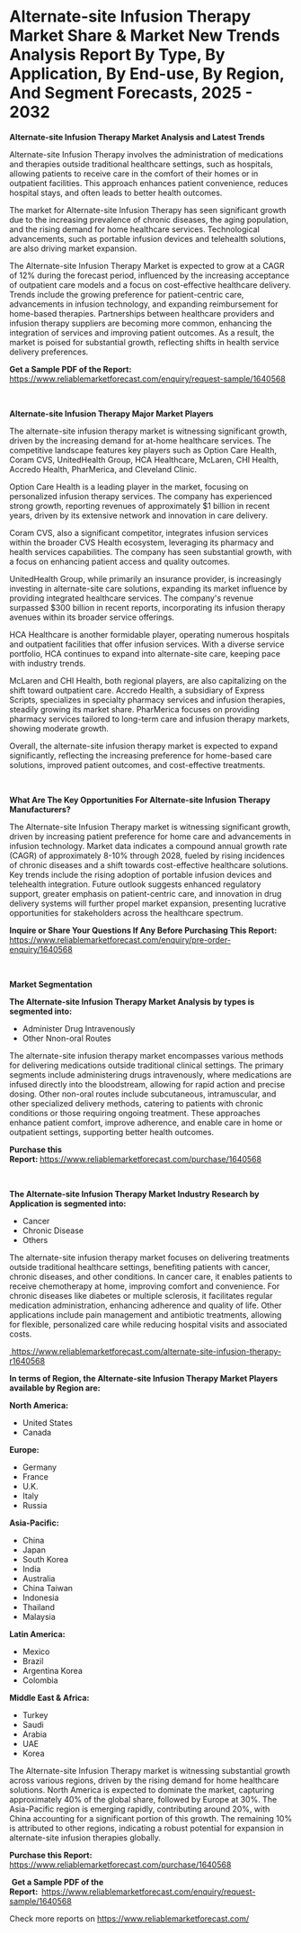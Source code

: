 <p><h1>Alternate-site Infusion Therapy Market Share & Market New Trends Analysis Report By Type, By Application, By End-use, By Region, And Segment Forecasts, 2025 - 2032</h1></p><p><strong>Alternate-site Infusion Therapy Market Analysis and Latest Trends</strong></p>
<p><p>Alternate-site Infusion Therapy involves the administration of medications and therapies outside traditional healthcare settings, such as hospitals, allowing patients to receive care in the comfort of their homes or in outpatient facilities. This approach enhances patient convenience, reduces hospital stays, and often leads to better health outcomes. </p><p>The market for Alternate-site Infusion Therapy has seen significant growth due to the increasing prevalence of chronic diseases, the aging population, and the rising demand for home healthcare services. Technological advancements, such as portable infusion devices and telehealth solutions, are also driving market expansion. </p><p>The Alternate-site Infusion Therapy Market is expected to grow at a CAGR of 12% during the forecast period, influenced by the increasing acceptance of outpatient care models and a focus on cost-effective healthcare delivery. Trends include the growing preference for patient-centric care, advancements in infusion technology, and expanding reimbursement for home-based therapies. Partnerships between healthcare providers and infusion therapy suppliers are becoming more common, enhancing the integration of services and improving patient outcomes. As a result, the market is poised for substantial growth, reflecting shifts in health service delivery preferences.</p></p>
<p><strong>Get a Sample PDF of the Report:&nbsp;</strong> <a href="https://www.reliablemarketforecast.com/enquiry/request-sample/1640568?utm_campaign=2212&utm_medium=2&utm_source=Github&utm_content=ia&utm_term=03032025&utm_id=alternate-site-infusion-therapy">https://www.reliablemarketforecast.com/enquiry/request-sample/1640568</a></p>
<p>&nbsp;</p>
<p><strong>Alternate-site Infusion Therapy Major Market Players</strong></p>
<p><p>The alternate-site infusion therapy market is witnessing significant growth, driven by the increasing demand for at-home healthcare services. The competitive landscape features key players such as Option Care Health, Coram CVS, UnitedHealth Group, HCA Healthcare, McLaren, CHI Health, Accredo Health, PharMerica, and Cleveland Clinic. </p><p>Option Care Health is a leading player in the market, focusing on personalized infusion therapy services. The company has experienced strong growth, reporting revenues of approximately $1 billion in recent years, driven by its extensive network and innovation in care delivery. </p><p>Coram CVS, also a significant competitor, integrates infusion services within the broader CVS Health ecosystem, leveraging its pharmacy and health services capabilities. The company has seen substantial growth, with a focus on enhancing patient access and quality outcomes.</p><p>UnitedHealth Group, while primarily an insurance provider, is increasingly investing in alternate-site care solutions, expanding its market influence by providing integrated healthcare services. The company's revenue surpassed $300 billion in recent reports, incorporating its infusion therapy avenues within its broader service offerings.</p><p>HCA Healthcare is another formidable player, operating numerous hospitals and outpatient facilities that offer infusion services. With a diverse service portfolio, HCA continues to expand into alternate-site care, keeping pace with industry trends.</p><p>McLaren and CHI Health, both regional players, are also capitalizing on the shift toward outpatient care. Accredo Health, a subsidiary of Express Scripts, specializes in specialty pharmacy services and infusion therapies, steadily growing its market share. PharMerica focuses on providing pharmacy services tailored to long-term care and infusion therapy markets, showing moderate growth.</p><p>Overall, the alternate-site infusion therapy market is expected to expand significantly, reflecting the increasing preference for home-based care solutions, improved patient outcomes, and cost-effective treatments.</p></p>
<p>&nbsp;</p>
<p><strong>What Are The Key Opportunities For Alternate-site Infusion Therapy Manufacturers?</strong></p>
<p><p>The Alternate-site Infusion Therapy market is witnessing significant growth, driven by increasing patient preference for home care and advancements in infusion technology. Market data indicates a compound annual growth rate (CAGR) of approximately 8-10% through 2028, fueled by rising incidences of chronic diseases and a shift towards cost-effective healthcare solutions. Key trends include the rising adoption of portable infusion devices and telehealth integration. Future outlook suggests enhanced regulatory support, greater emphasis on patient-centric care, and innovation in drug delivery systems will further propel market expansion, presenting lucrative opportunities for stakeholders across the healthcare spectrum.</p></p>
<p><strong>Inquire or Share Your Questions If Any Before Purchasing This Report:</strong> <a href="https://www.reliablemarketforecast.com/enquiry/pre-order-enquiry/1640568?utm_campaign=2212&utm_medium=2&utm_source=Github&utm_content=ia&utm_term=03032025&utm_id=alternate-site-infusion-therapy">https://www.reliablemarketforecast.com/enquiry/pre-order-enquiry/1640568</a></p>
<p>&nbsp;</p>
<p><strong>Market Segmentation</strong></p>
<p><strong>The Alternate-site Infusion Therapy Market Analysis by types is segmented into:</strong></p>
<p><ul><li>Administer Drug Intravenously</li><li>Other Nnon-oral Routes</li></ul></p>
<p><p>The alternate-site infusion therapy market encompasses various methods for delivering medications outside traditional clinical settings. The primary segments include administering drugs intravenously, where medications are infused directly into the bloodstream, allowing for rapid action and precise dosing. Other non-oral routes include subcutaneous, intramuscular, and other specialized delivery methods, catering to patients with chronic conditions or those requiring ongoing treatment. These approaches enhance patient comfort, improve adherence, and enable care in home or outpatient settings, supporting better health outcomes.</p></p>
<p><strong>Purchase this Report:&nbsp;</strong><a href="https://www.reliablemarketforecast.com/purchase/1640568?utm_campaign=2212&utm_medium=2&utm_source=Github&utm_content=ia&utm_term=03032025&utm_id=alternate-site-infusion-therapy">https://www.reliablemarketforecast.com/purchase/1640568</a></p>
<p>&nbsp;</p>
<p><strong>The Alternate-site Infusion Therapy Market Industry Research by Application is segmented into:</strong></p>
<p><ul><li>Cancer</li><li>Chronic Disease</li><li>Others</li></ul></p>
<p><p>The alternate-site infusion therapy market focuses on delivering treatments outside traditional healthcare settings, benefiting patients with cancer, chronic diseases, and other conditions. In cancer care, it enables patients to receive chemotherapy at home, improving comfort and convenience. For chronic diseases like diabetes or multiple sclerosis, it facilitates regular medication administration, enhancing adherence and quality of life. Other applications include pain management and antibiotic treatments, allowing for flexible, personalized care while reducing hospital visits and associated costs.</p></p>
<p><a href="https://www.reliablemarketforecast.com/alternate-site-infusion-therapy-r1640568?utm_campaign=2212&utm_medium=2&utm_source=Github&utm_content=ia&utm_term=03032025&utm_id=alternate-site-infusion-therapy">&nbsp;https://www.reliablemarketforecast.com/alternate-site-infusion-therapy-r1640568</a></p>
<p><strong>In terms of Region, the Alternate-site Infusion Therapy Market Players available by Region are:</strong></p>
<p>
    <p> <strong> North America: </strong>
        <ul>
            <li>United States</li>
            <li>Canada</li>
        </ul>
        </p> 
    <p> <strong> Europe: </strong>
        <ul>
            <li>Germany</li>
            <li>France</li>
            <li>U.K.</li>
            <li>Italy</li>
            <li>Russia</li>
        </ul>
        </p> 
    <p> <strong> Asia-Pacific: </strong>
        <ul>
            <li>China</li>
            <li>Japan</li>
            <li>South Korea</li>
            <li>India</li>
            <li>Australia</li>
            <li>China Taiwan</li>
            <li>Indonesia</li>
            <li>Thailand</li>
            <li>Malaysia</li>
        </ul>
        </p> 
    <p> <strong> Latin America: </strong>
        <ul>
            <li>Mexico</li>
            <li>Brazil</li>
            <li>Argentina Korea</li>
            <li>Colombia</li>
        </ul>
        </p> 
    <p> <strong> Middle East & Africa: </strong>
        <ul>
            <li>Turkey</li>
            <li>Saudi</li>
            <li>Arabia</li>
            <li>UAE</li>
            <li>Korea</li>
        </ul>
    </p>
    </p>
<p><p>The Alternate-site Infusion Therapy market is witnessing substantial growth across various regions, driven by the rising demand for home healthcare solutions. North America is expected to dominate the market, capturing approximately 40% of the global share, followed by Europe at 30%. The Asia-Pacific region is emerging rapidly, contributing around 20%, with China accounting for a significant portion of this growth. The remaining 10% is attributed to other regions, indicating a robust potential for expansion in alternate-site infusion therapies globally.</p></p>
<p><strong>Purchase this Report: </strong><a href="https://www.reliablemarketforecast.com/purchase/1640568?utm_campaign=2212&utm_medium=2&utm_source=Github&utm_content=ia&utm_term=03032025&utm_id=alternate-site-infusion-therapy">https://www.reliablemarketforecast.com/purchase/1640568</a></p>
<p>&nbsp;<strong>Get a Sample PDF of the Report:&nbsp;&nbsp;</strong><a href="https://www.reliablemarketforecast.com/enquiry/request-sample/1640568?utm_campaign=2212&utm_medium=2&utm_source=Github&utm_content=ia&utm_term=03032025&utm_id=alternate-site-infusion-therapy">https://www.reliablemarketforecast.com/enquiry/request-sample/1640568</a></p>
<p><strong></strong></p>
<p>Check more reports on <a href="https://www.reliablemarketforecast.com/?utm_campaign=2212&utm_medium=2&utm_source=Github&utm_content=ia&utm_term=03032025&utm_id=alternate-site-infusion-therapy">https://www.reliablemarketforecast.com/</a></p>